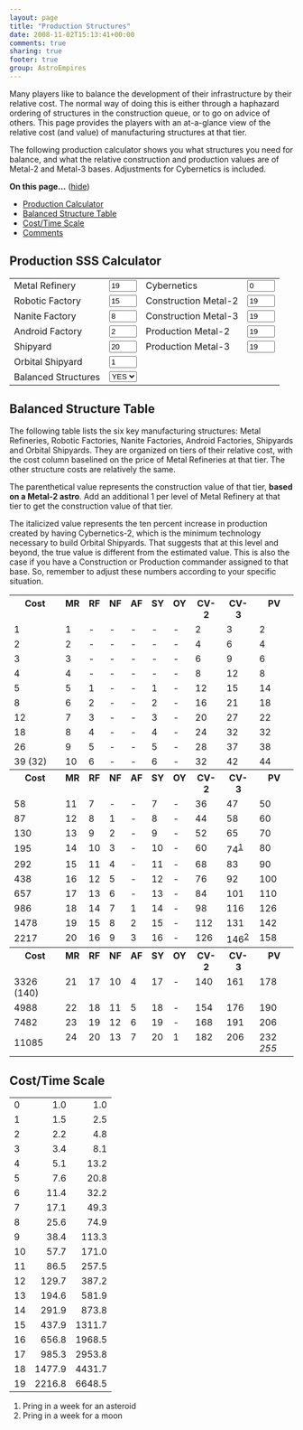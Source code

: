 ```yaml
---
layout: page
title: "Production Structures"
date: 2008-11-02T15:13:41+00:00
comments: true
sharing: true
footer: true
group: AstroEmpires
---
```


<p>Many players like to balance the development of their infrastructure by
their relative cost. The  normal way of doing this is either through a
haphazard ordering of structures in the construction queue, or to go on
advice of others. This page provides the players with an at-a-glance
view of the relative cost (and value) of manufacturing structures at
that tier.</p>

<p>The following production calculator shows you what structures you need
for balance, and what the relative construction and production values
are of Metal-2 and Metal-3 bases. Adjustments for Cybernetics is
included.</p>

<div class="toc">
  <a name="toc" id="toc"></a><b>On this page&#8230;</b> (<a id="tocidtog" href="javascript:toggle('tocid');">hide</a>)<ul class="toc" id="tocid"><li><a href="#toc1">Production Calculator</a></li><li><a href="#toc2">Balanced Structure Table</a></li><li><a href="#toc3">Cost/Time Scale</a></li><li><a href="#toc4">Comments</a></li></ul></div>

<h2><a name="toc1" id="toc1"></a>Production SSS Calculator</h2>

<form id="prod" method="post">
<table class="table table-condensed"><tr>
  <td> Metal Refinery </td>
  <td> <input type="text" name="MF" value="19" id="MF" class="form-control col-xs-2" size="3" /> </td>
  <td> Cybernetics </td>
  <td> <input type="text" name="CY" value="0" id="CY" class="form-control col-xs-2" size="3" /> </td>
</tr>
<tr>
  <td> Robotic Factory </td>
  <td> <input type="text" name="RF" value="15" id="RF" class="form-control col-xs-2" size="3" /> </td>
  <td> Construction Metal-2 </td>
  <td> <input type="text" name="CM2" value="19" id="CM2" class="form-control col-xs-2" size="3" /> </td>
</tr>
<tr>
  <td> Nanite Factory </td>
  <td> <input type="text" name="NF" value="8" id="NF" class="form-control col-xs-2" size="3" /> </td>
  <td> Construction Metal-3 </td>
  <td> <input type="text" name="CM3" value="19" id="CM3" class="form-control col-xs-2" size="3" /> </td>
</tr>
<tr>
  <td> Android Factory </td>
  <td> <input type="text" name="AF" value="2" id="AF" class="form-control col-xs-2" size="3" /> </td>
  <td> Production Metal-2 </td>
  <td> <input type="text" name="PM2" value="19" id="PM2" class="form-control col-xs-2" size="3" /> </td>
</tr>
<tr>
  <td> Shipyard </td>
  <td> <input type="text" name="SY" value="20" id="SY" class="form-control col-xs-2" size="3" /> </td>
  <td> Production Metal-3 </td>
  <td> <input type="text" name="PM3" value="19" id="PM3" class="form-control col-xs-2" size="3" /> </td>
</tr>
<tr>
  <td> Orbital Shipyard </td>
  <td> <input type="text" name="OSY" value="1" id="OSY" class="form-control col-xs-2" size="3" /> </td>
</tr>
<tr>
  <td> Balanced Structures </td>
  <td>
    <select name="BAL" id="balanced" class="form-control col-xs-2">
      <option value="1" selected="selected">YES</option>
      <option value="0">NO</option>
    </select>
  </td>
</tr>
</table>
</form>

<h2><a name="toc2" id="toc2"></a>Balanced Structure Table</h2>

<p>The following table lists the six key manufacturing structures: Metal Refineries, Robotic Factories, Nanite Factories, Android Factories, Shipyards and Orbital Shipyards. They are organized on tiers of their relative cost, with the cost column baselined on the price of Metal Refineries at that tier. The other structure costs are relatively the same.</p>

<div class="note">

The parenthetical value represents the construction value of that tier,
**based on a Metal-2 astro**. Add an additional 1 per level of Metal
Refinery at that tier to get the construction value of that tier.
</div>

<p>The italicized value represents the ten percent increase in production
created by having Cybernetics-2, which is the minimum technology
necessary to build Orbital Shipyards. That suggests that at this level
and beyond, the true value is different from the estimated value. This
is also the case if you have a Construction or Production commander
assigned to that base. So, remember to adjust these numbers according to
your specific situation.</p>

<table class="table table-condensed table-hover"><tr>
  <th valign="top">Cost </th>
  <th valign="top">MR </th>
  <th valign="top">RF </th>
  <th valign="top">NF </th>
  <th valign="top">AF </th>
  <th valign="top">SY </th>
  <th valign="top">OY </th>
  <th valign="top">CV-2 </th>
  <th valign="top">CV-3 </th>
  <th valign="top">PV </th>
</tr>
<tr>
  <td>1 </td>
  <td class="MR" valign="top">1 </td>
  <td class="RF" valign="top">- </td>
  <td class="NF" valign="top">- </td>
  <td class="AF" valign="top">- </td>
  <td class="SY" valign="top">- </td>
  <td class="OY" valign="top">- </td>
  <td class="CV" valign="top">2 </td>
  <td class="CV" valign="top">3 </td>
  <td class="PV" valign="top">2 </td>
</tr>
<tr>
  <td>2 </td>
  <td class="MR" valign="top">2 </td>
  <td class="RF" valign="top">- </td>
  <td class="NF" valign="top">- </td>
  <td class="AF" valign="top">- </td>
  <td class="SY" valign="top">- </td>
  <td class="OY" valign="top">- </td>
  <td class="CV" valign="top">4 </td>
  <td class="CV" valign="top">6 </td>
  <td class="PV" valign="top">4 </td>
</tr>
<tr>
  <td>3 </td>
  <td class="MR" valign="top">3 </td>
  <td class="RF" valign="top">- </td>
  <td class="NF" valign="top">- </td>
  <td class="AF" valign="top">- </td>
  <td class="SY" valign="top">- </td>
  <td class="OY" valign="top">- </td>
  <td class="CV" valign="top">6 </td>
  <td class="CV" valign="top">9 </td>
  <td class="PV" valign="top">6 </td>
</tr>
<tr>
  <td>4 </td>
  <td class="MR" valign="top">4 </td>
  <td class="RF" valign="top">- </td>
  <td class="NF" valign="top">- </td>
  <td class="AF" valign="top">- </td>
  <td class="SY" valign="top">- </td>
  <td class="OY" valign="top">- </td>
  <td class="CV" valign="top">8 </td>
  <td class="CV" valign="top">12 </td>
  <td class="PV" valign="top">8 </td>
</tr>
<tr>
  <td>5 </td>
  <td class="MR" valign="top">5 </td>
  <td class="RF" valign="top">1 </td>
  <td class="NF" valign="top">- </td>
  <td class="AF" valign="top">- </td>
  <td class="SY" valign="top">1 </td>
  <td class="OY" valign="top">- </td>
  <td class="CV" valign="top">12 </td>
  <td class="CV" valign="top">15 </td>
  <td class="PV" valign="top">14 </td>
</tr>
<tr>
  <td>8 </td>
  <td class="MR" valign="top">6 </td>
  <td class="RF" valign="top">2 </td>
  <td class="NF" valign="top">- </td>
  <td class="AF" valign="top">- </td>
  <td class="SY" valign="top">2 </td>
  <td class="OY" valign="top">- </td>
  <td class="CV" valign="top">16 </td>
  <td class="CV" valign="top">21 </td>
  <td class="PV" valign="top">18 </td>
</tr>
<tr>
  <td>12 </td>
  <td class="MR" valign="top">7 </td>
  <td class="RF" valign="top">3 </td>
  <td class="NF" valign="top">- </td>
  <td class="AF" valign="top">- </td>
  <td class="SY" valign="top">3 </td>
  <td class="OY" valign="top">- </td>
  <td class="CV" valign="top">20 </td>
  <td class="CV" valign="top">27 </td>
  <td class="PV" valign="top">22 </td>
</tr>
<tr>
  <td>18 </td>
  <td class="MR" valign="top">8 </td>
  <td class="RF" valign="top">4 </td>
  <td class="NF" valign="top">- </td>
  <td class="AF" valign="top">- </td>
  <td class="SY" valign="top">4 </td>
  <td class="OY" valign="top">- </td>
  <td class="CV" valign="top">24 </td>
  <td class="CV" valign="top">32 </td>
  <td class="PV" valign="top">32 </td>
</tr>
<tr>
  <td>26 </td>
  <td class="MR" valign="top">9 </td>
  <td class="RF" valign="top">5 </td>
  <td class="NF" valign="top">- </td>
  <td class="AF" valign="top">- </td>
  <td class="SY" valign="top">5 </td>
  <td class="OY" valign="top">- </td>
  <td class="CV" valign="top">28 </td>
  <td class="CV" valign="top">37 </td>
  <td class="PV" valign="top">38 </td>
</tr>
<tr>
  <td>39 (32) </td>
  <td class="MR" valign="top">10 </td>
  <td class="RF" valign="top">6 </td>
  <td class="NF" valign="top">- </td>
  <td class="AF" valign="top">- </td>
  <td class="SY" valign="top">6 </td>
  <td class="OY" valign="top">- </td>
  <td class="CV" valign="top">32 </td>
  <td class="CV" valign="top">42 </td>
  <td class="PV" valign="top">44 </td>
</tr>
<tr>
  <th valign="top">Cost </th>
  <th valign="top">MR </th>
  <th valign="top">RF </th>
  <th valign="top">NF </th>
  <th valign="top">AF </th>
  <th valign="top">SY </th>
  <th valign="top">OY </th>
  <th valign="top">CV-2 </th>
  <th valign="top">CV-3 </th>
  <th valign="top">PV </th>
</tr>
<tr>
  <td>58 </td>
  <td class="MR" valign="top">11 </td>
  <td class="RF" valign="top">7 </td>
  <td class="NF" valign="top">- </td>
  <td class="AF" valign="top">- </td>
  <td class="SY" valign="top">7 </td>
  <td class="OY" valign="top">- </td>
  <td class="CV" valign="top">36 </td>
  <td class="CV" valign="top">47 </td>
  <td class="PV" valign="top">50 </td>
</tr>
<tr>
  <td>87 </td>
  <td class="MR" valign="top">12 </td>
  <td class="RF" valign="top">8 </td>
  <td class="NF" valign="top">1 </td>
  <td class="AF" valign="top">- </td>
  <td class="SY" valign="top">8 </td>
  <td class="OY" valign="top">- </td>
  <td class="CV" valign="top">44 </td>
  <td class="CV" valign="top">58 </td>
  <td class="PV" valign="top">60 </td>
</tr>
<tr>
  <td>130 </td>
  <td class="MR" valign="top">13 </td>
  <td class="RF" valign="top">9 </td>
  <td class="NF" valign="top">2 </td>
  <td class="AF" valign="top">- </td>
  <td class="SY" valign="top">9 </td>
  <td class="OY" valign="top">- </td>
  <td class="CV" valign="top">52 </td>
  <td class="CV" valign="top">65 </td>
  <td class="PV" valign="top">70 </td>
</tr>
<tr>
  <td>195 </td>
  <td class="MR" valign="top">14 </td>
  <td class="RF" valign="top">10 </td>
  <td class="NF" valign="top">3 </td>
  <td class="AF" valign="top">- </td>
  <td class="SY" valign="top">10 </td>
  <td class="OY" valign="top">- </td>
  <td class="CV" valign="top">60 </td>
  <td class="CV" valign="top">74<sup><a href="#fn-1">1</a></sup> </td>
  <td class="PV" valign="top">80 </td>
</tr>
<tr>
  <td>292 </td>
  <td class="MR" valign="top">15 </td>
  <td class="RF" valign="top">11 </td>
  <td class="NF" valign="top">4 </td>
  <td class="AF" valign="top">- </td>
  <td class="SY" valign="top">11 </td>
  <td class="OY" valign="top">- </td>
  <td class="CV" valign="top">68 </td>
  <td class="CV" valign="top">83 </td>
  <td class="PV" valign="top">90 </td>
</tr>
<tr>
  <td>438 </td>
  <td class="MR" valign="top">16 </td>
  <td class="RF" valign="top">12 </td>
  <td class="NF" valign="top">5 </td>
  <td class="AF" valign="top">- </td>
  <td class="SY" valign="top">12 </td>
  <td class="OY" valign="top">- </td>
  <td class="CV" valign="top">76 </td>
  <td class="CV" valign="top">92 </td>
  <td class="PV" valign="top">100 </td>
</tr>
<tr>
  <td>657 </td>
  <td class="MR" valign="top">17 </td>
  <td class="RF" valign="top">13 </td>
  <td class="NF" valign="top">6 </td>
  <td class="AF" valign="top">- </td>
  <td class="SY" valign="top">13 </td>
  <td class="OY" valign="top">- </td>
  <td class="CV" valign="top">84 </td>
  <td class="CV" valign="top">101 </td>
  <td class="PV" valign="top">110 </td>
</tr>
<tr>
  <td>986 </td>
  <td class="MR" valign="top">18 </td>
  <td class="RF" valign="top">14 </td>
  <td class="NF" valign="top">7 </td>
  <td class="AF" valign="top">1 </td>
  <td class="SY" valign="top">14 </td>
  <td class="OY" valign="top">- </td>
  <td class="CV" valign="top">98 </td>
  <td class="CV" valign="top">116 </td>
  <td class="PV" valign="top">126 </td>
</tr>
<tr>
  <td>1478 </td>
  <td class="MR" valign="top">19 </td>
  <td class="RF" valign="top">15 </td>
  <td class="NF" valign="top">8 </td>
  <td class="AF" valign="top">2 </td>
  <td class="SY" valign="top">15 </td>
  <td class="OY" valign="top">- </td>
  <td class="CV" valign="top">112 </td>
  <td class="CV" valign="top">131 </td>
  <td class="PV" valign="top">142 </td>
</tr>
<tr>
  <td>2217 </td>
  <td class="MR" valign="top">20 </td>
  <td class="RF" valign="top">16 </td>
  <td class="NF" valign="top">9 </td>
  <td class="AF" valign="top">3 </td>
  <td class="SY" valign="top">16 </td>
  <td class="OY" valign="top">- </td>
  <td class="CV" valign="top">126 </td>
  <td class="CV" valign="top">146<sup><a href="#fn-2">2</a></sup> </td>
  <td class="PV" valign="top">158 </td>
</tr>
<tr>
  <th valign="top">Cost</th>
  <th valign="top">MR </th>
  <th valign="top">RF </th>
  <th valign="top">NF </th>
  <th valign="top">AF </th>
  <th valign="top">SY </th>
  <th valign="top">OY </th>
  <th valign="top">CV-2 </th>
  <th valign="top">CV-3 </th>
  <th valign="top">PV </th>
</tr>
<tr>
  <td>3326 (140) </td>
  <td class="MR" valign="top">21 </td>
  <td class="RF" valign="top">17 </td>
  <td class="NF" valign="top">10 </td>
  <td class="AF" valign="top">4 </td>
  <td class="SY" valign="top">17 </td>
  <td class="OY" valign="top">- </td>
  <td class="CV" valign="top">140 </td>
  <td class="CV" valign="top">161 </td>
  <td class="PV" valign="top">178 </td>
</tr>
<tr>
  <td>4988 </td>
  <td class="MR" valign="top">22 </td>
  <td class="RF" valign="top">18 </td>
  <td class="NF" valign="top">11 </td>
  <td class="AF" valign="top">5 </td>
  <td class="SY" valign="top">18 </td>
  <td class="OY" valign="top">- </td>
  <td class="CV" valign="top">154 </td>
  <td class="CV" valign="top">176 </td>
  <td class="PV" valign="top">190 </td>
</tr>
<tr>
  <td>7482 </td>
  <td class="MR" valign="top">23 </td>
  <td class="RF" valign="top">19 </td>
  <td class="NF" valign="top">12 </td>
  <td class="AF" valign="top">6 </td>
  <td class="SY" valign="top">19 </td>
  <td class="OY" valign="top">- </td>
  <td class="CV" valign="top">168 </td>
  <td class="CV" valign="top">191 </td>
  <td class="PV" valign="top">206 </td>
</tr>
<tr>
  <td>11085 </td>
  <td class="MR" valign="top">24 </td>
  <td class="RF" valign="top">20 </td>
  <td class="NF" valign="top">13 </td>
  <td class="AF" valign="top">7 </td>
  <td class="SY" valign="top">20 </td>
  <td class="OY" valign="top">1 </td>
  <td class="CV" valign="top">182 </td>
  <td class="CV" valign="top">206 </td>
  <td class="PV" valign="top">232 <em>255</em> </td>
</tr>
</table>

<h2><a name="toc3" id="toc3"></a>Cost/Time Scale</h2>
<table class="table table-condensed table-hover">
  <tr><td>0</td><td align="right">1.0</td><td align="right">1.0</td></tr>
  <tr><td>1</td><td align="right">1.5</td><td align="right">2.5</td></tr>
  <tr><td>2</td><td align="right">2.2</td><td align="right">4.8</td></tr>
  <tr><td>3</td><td align="right">3.4</td><td align="right">8.1</td></tr>
  <tr><td>4</td><td align="right">5.1</td><td align="right">13.2</td></tr>
  <tr><td>5</td><td align="right">7.6</td><td align="right">20.8</td></tr>
  <tr><td>6</td><td align="right">11.4</td><td align="right">32.2</td></tr>
  <tr><td>7</td><td align="right">17.1</td><td align="right">49.3</td></tr>
  <tr><td>8</td><td align="right">25.6</td><td align="right">74.9</td></tr>
  <tr><td>9</td><td align="right">38.4</td><td align="right">113.3</td></tr>
  <tr><td>10</td><td align="right">57.7</td><td align="right">171.0</td></tr>
  <tr><td>11</td><td align="right">86.5</td><td align="right">257.5</td></tr>
  <tr><td>12</td><td align="right">129.7</td><td align="right">387.2</td></tr>
  <tr><td>13</td><td align="right">194.6</td><td align="right">581.9</td></tr>
  <tr><td>14</td><td align="right">291.9</td><td align="right">873.8</td></tr>
  <tr><td>15</td><td align="right">437.9</td><td align="right">1311.7</td></tr>
  <tr><td>16</td><td align="right">656.8</td><td align="right">1968.5</td></tr>
  <tr><td>17</td><td align="right">985.3</td><td align="right">2953.8</td></tr>
  <tr><td>18</td><td align="right">1477.9</td><td align="right">4431.7</td></tr>
  <tr><td>19</td><td align="right">2216.8</td><td align="right">6648.5</td></tr>
</table>

<div id="footnotes">
<ol><li><a name="fn-1" id="fn-1"></a>  Pring in a week for an asteroid
</li><li><a name="fn-2" id="fn-2"></a>  Pring in a week for a moon
</li></ol></div>